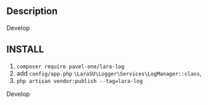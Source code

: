 ## Description

Develop

## INSTALL

1. `composer require pavel-one/lara-log`
1. add `config/app.php` `\LaraSU\Logger\Services\LogManager::class`,
1. `php artisan vendor:publish --tag=lara-log`

Develop